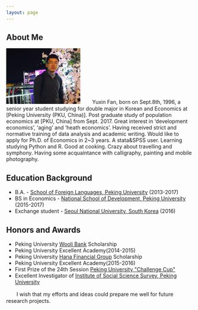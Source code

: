 ```yaml
---
layout: page
---
```


## About Me

<img src="/images/fyxhg.png" class="floatpic" width="200" height="150">
　　Yuxin Fan, born on Sept.8th, 1996, a senior year student studying for double major in Korean and Economics at [Peking University (PKU, China)]. Post graduate study of population economics at [PKU, China] from Sept. 2017. Great interest in ‘development economics’, ‘aging’ and ‘heath economics’. Having received strict and normative training of data analysis and academic writing. Would like to apply for Ph.D. of Economics in 2~3 years. A stata&SPSS user. Learning studying Python and R.  Good at cooking. Crazy about travelling and symphony. Having some acquaintance with calligraphy, painting and mobile photography. 

## Education Background

* B.A. - [School of Foreign Languages, Peking University] (2013-2017)     
* BS in Economics - [National School of Development, Peking University] (2015-2017)      
* Exchange student - [Seoul National University, South Korea] (2016)     

## Honors and Awards

* Peking University [Wooli Bank] Scholarship 
* Peking University Excellent Academy(2014-2015)
* Peking University [Hana Financial Group] Scholarship
* Peking University Excellent Academy(2015-2016)
* First Prize of the 24th Session [Peking University "Challenge Cup"]
* Excellent Investigator of [Institute of Social Science Survey, Peking University]
  


　　I wish that my efforts and ideas could prepare me well for future research projects. 




[School of Foreign Languages, Peking University]:http://sfl.pku.edu.cn/
[National School of Development, Peking University]:http://www.nsd.pku.edu.cn/
[Seoul National University, South Korea]:http://www.snu.ac.kr/
[Peking University (PKU, China)]:http://www.pku.edu.cn/
[PKU, China]:http://www.pku.edu.cn/
[Institute of Social Science Survey, Peking University]:http://www.isss.edu.cn/
[Peking University "Challenge Cup"]:http://www.tiaozhanbei.net/d1711/
[Hana Financial Group]:http://www.hanafn.com/
[Wooli Bank]:http://www.wooribank.com
